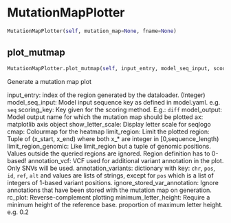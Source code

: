 <h1 id="kipoi_veff.MutationMapPlotter">MutationMapPlotter</h1>

```python
MutationMapPlotter(self, mutation_map=None, fname=None)
```

<h2 id="kipoi_veff.MutationMapPlotter.plot_mutmap">plot_mutmap</h2>

```python
MutationMapPlotter.plot_mutmap(self, input_entry, model_seq_input, scoring_key, model_output, ax=None, show_letter_scale=False, cmap=None, limit_region=None, limit_region_genomic=None, annotation_vcf=None, annotation_variants=None, ignore_stored_var_annotation=False, rc_plot=False, minimum_letter_height=None, cbar=True, var_box_color='black', show_var_id=True, grad_inp_style_lh=False)
```

Generate a mutation map plot


input_entry: index of the region generated by the dataloader. (Integer)
model_seq_input: Model input sequence key as defined in model.yaml. e.g. `seq`
scoring_key: Key given for the scoring method. E.g.: `diff`
model_output: Model output name for which the mutation map should be plotted
ax: matplotlib axis object
show_letter_scale: Display letter scale for seqlogo
cmap: Colourmap for the heatmap
limit_region: Limit the plotted region: Tuple of (x_start, x_end) where both x_* are integer in [0,sequence_length)
limit_region_genomic: Like limit_region but a tuple of genomic positions. Values outside the queried
    regions are ignored. Region definition has to 0-based!
annotation_vcf: VCF used for additional variant annotation in the plot. Only SNVs will be used.
annotation_variants: dictionary with key: `chr`, `pos`, `id`, `ref`, `alt` and values are lists of strings,
    except for `pos` which is a list of integers of 1-based variant positions.
ignore_stored_var_annotation: Ignore annotations that have been stored with the mutation map on generation.
rc_plot: Reverse-complement plotting
minimum_letter_height: Require a minimum height of the reference base. proportion of maximum letter height.
    e.g. 0.2

